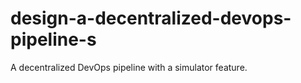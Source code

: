 # design-a-decentralized-devops-pipeline-s
A decentralized DevOps pipeline with a simulator feature.
